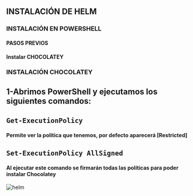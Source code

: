 ## **INSTALACIÓN DE HELM**

### INSTALACIÓN EN POWERSHELL

#### **PASOS PREVIOS**

#### **Instalar CHOCOLATEY**

### INSTALACIÓN CHOCOLATEY

## 1-Abrimos PowerShell y ejecutamos los siguientes comandos:

## `Get-ExecutionPolicy`
#### Permite ver la política que tenemos, por defecto aparecerá [Restricted]

## `Set-ExecutionPolicy AllSigned`

#### Al ejecutar este comando se firmarán todas las políticas para poder instalar Chocolatey

![helm](https://user-images.githubusercontent.com/72433702/152120048-4ea9f519-9ee1-4757-a1ea-048983efd219.PNG)
